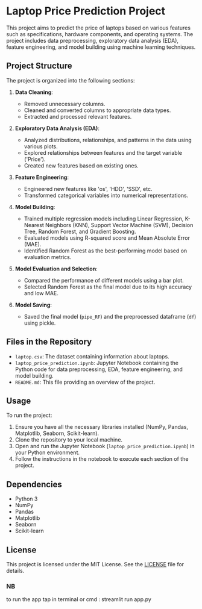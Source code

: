 # Laptop Price Prediction Project

This project aims to predict the price of laptops based on various features such as specifications, hardware components, and operating systems. The project includes data preprocessing, exploratory data analysis (EDA), feature engineering, and model building using machine learning techniques.

## Project Structure

The project is organized into the following sections:

1. **Data Cleaning**: 
   - Removed unnecessary columns.
   - Cleaned and converted columns to appropriate data types.
   - Extracted and processed relevant features.

2. **Exploratory Data Analysis (EDA)**:
   - Analyzed distributions, relationships, and patterns in the data using various plots.
   - Explored relationships between features and the target variable ('Price').
   - Created new features based on existing ones.

3. **Feature Engineering**:
   - Engineered new features like 'os', 'HDD', 'SSD', etc.
   - Transformed categorical variables into numerical representations.

4. **Model Building**:
   - Trained multiple regression models including Linear Regression, K-Nearest Neighbors (KNN), Support Vector Machine (SVM), Decision Tree, Random Forest, and Gradient Boosting.
   - Evaluated models using R-squared score and Mean Absolute Error (MAE).
   - Identified Random Forest as the best-performing model based on evaluation metrics.

5. **Model Evaluation and Selection**:
   - Compared the performance of different models using a bar plot.
   - Selected Random Forest as the final model due to its high accuracy and low MAE.

6. **Model Saving**:
   - Saved the final model (`pipe_RF`) and the preprocessed dataframe (`df`) using pickle.

## Files in the Repository

- `laptop.csv`: The dataset containing information about laptops.
- `laptop_price_prediction.ipynb`: Jupyter Notebook containing the Python code for data preprocessing, EDA, feature engineering, and model building.
- `README.md`: This file providing an overview of the project.

## Usage

To run the project:

1. Ensure you have all the necessary libraries installed (NumPy, Pandas, Matplotlib, Seaborn, Scikit-learn).
2. Clone the repository to your local machine.
3. Open and run the Jupyter Notebook (`laptop_price_prediction.ipynb`) in your Python environment.
4. Follow the instructions in the notebook to execute each section of the project.

## Dependencies

- Python 3
- NumPy
- Pandas
- Matplotlib
- Seaborn
- Scikit-learn

## License

This project is licensed under the MIT License. See the [LICENSE](https://github.com/Abderrahim-OUAHAB/MY-PROJECT/blob/main/LICENSE) file for details.

### NB
to run the app tap in terminal or cmd : streamlit run app.py
